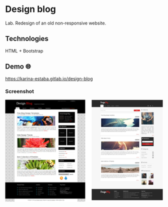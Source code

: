 # Design blog

Lab. Redesign of an old non-responsive website.

## Technologies

HTML + Bootstrap

## Demo 🌐

https://karina-estaba.gitlab.io/design-blog

### Screenshot

![Screenshot](./screenshot.png)
